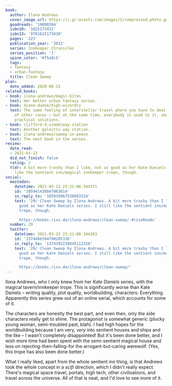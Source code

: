 ```yaml
---
book:
  author: Ilona Andrews
  cover_image_url: https://i.gr-assets.com/images/S/compressed.photo.goodreads.com/books/1385939257l/19090384.jpg
  goodreads: '19090384'
  isbn10: '1625173431'
  isbn13: '9781625173430'
  pages: '225'
  publication_year: '2013'
  series: Innkeeper Chronicles
  series_position: '1'
  spine_color: '#75a8c5'
  tags:
  - fantasy
  - urban-fantasy
  title: Clean Sweep
plan:
  date_added: 2020-08-13
related_books:
- book: ilona-andrews/magic-bites
  text: Her better urban fantasy series.
- book: diane-duane/high-wizardry
  text: The same feeling of interstellar travel where you have to deal with the peculiarities
    of other races – but at the same time, everybody is used to it, and there are
    practical solutions.
- book: clifford-d-simak/way-station
  text: Another galactiv way station.
- book: ilona-andrews/sweep-in-peace
  text: The next book in the series.
review:
  date_read:
  - 2021-03-13
  did_not_finish: false
  rating: 2
  tldr: A bit more trashy than I like, not as good as her Kate Daniels series. I still
    like the sentient inn/magical innkeeper trope, though.
social:
  mastodon:
    datetime: 2021-03-23 23:21:08.544371
    id: '105941438847063614'
    in_reply_to: '105939967538093324'
    text: '29/ Clean Sweep by Ilona Andrews. A bit more trashy than I like, not as
      good as her Kate Daniels series. I still like the sentient inn/magical innkeeper
      trope, though.

      https://books.rixx.de/ilona-andrews/clean-sweep/ #rixxReads'
  number: 29
  twitter:
    datetime: 2021-03-23 23:21:08.144263
    id: '1374486394790285326'
    in_reply_to: '1374392230845112320'
    text: '29/ Clean Sweep by Ilona Andrews. A bit more trashy than I like, not as
      good as her Kate Daniels series. I still like the sentient inn/magical innkeeper
      trope, though.

      https://books.rixx.de/ilona-andrews/clean-sweep/'
---
```


Ilona Andrews, who I only knew from her *Kate Daniels* series, with the magical tavern/innkeeper trope. This is
significantly worse than Kate Daniels – writing quality, plot quality, worldbuilding, characters: Everything. Apparently
this series grew out of an online serial, which accounts for some of it.

The characters are honestly the best part, and even then, only the side characters really get to shine. The protagonist
is somewhat generic (plucky young woman, semi-troubled past, blah). I had high hopes for the worldbuilding because I am
very, *very* into sentient houses and ships and the like – I wasn't completely disappointed! But it's been done better,
and I wish more time had been spent with the semi-sentient magical house and less on rejecting-then-falling-for the
arrogant-but-caring werewolf. (Yes, this trope has also been done better.)

What I really liked, apart from the whole sentient inn thing, is that Andrews took the whole concept in a *scifi*
direction, which I didn't really expect. There's magical space travel, portals, high tech, other civilisations, and
travel across the universe. All of that is neat, and I'd love to see more of it.
